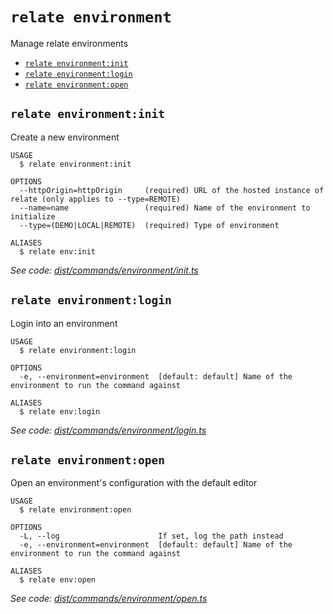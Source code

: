 `relate environment`
====================

Manage relate environments

* [`relate environment:init`](#relate-environmentinit)
* [`relate environment:login`](#relate-environmentlogin)
* [`relate environment:open`](#relate-environmentopen)

## `relate environment:init`

Create a new environment

```
USAGE
  $ relate environment:init

OPTIONS
  --httpOrigin=httpOrigin     (required) URL of the hosted instance of relate (only applies to --type=REMOTE)
  --name=name                 (required) Name of the environment to initialize
  --type=(DEMO|LOCAL|REMOTE)  (required) Type of environment

ALIASES
  $ relate env:init
```

_See code: [dist/commands/environment/init.ts](https://github.com/neo-technology/relate/blob/v1.0.1-alpha.0/dist/commands/environment/init.ts)_

## `relate environment:login`

Login into an environment

```
USAGE
  $ relate environment:login

OPTIONS
  -e, --environment=environment  [default: default] Name of the environment to run the command against

ALIASES
  $ relate env:login
```

_See code: [dist/commands/environment/login.ts](https://github.com/neo-technology/relate/blob/v1.0.1-alpha.0/dist/commands/environment/login.ts)_

## `relate environment:open`

Open an environment's configuration with the default editor

```
USAGE
  $ relate environment:open

OPTIONS
  -L, --log                      If set, log the path instead
  -e, --environment=environment  [default: default] Name of the environment to run the command against

ALIASES
  $ relate env:open
```

_See code: [dist/commands/environment/open.ts](https://github.com/neo-technology/relate/blob/v1.0.1-alpha.0/dist/commands/environment/open.ts)_

